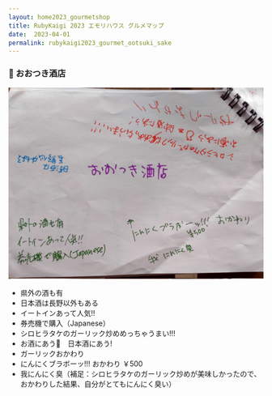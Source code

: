 ```yaml
---
layout: home2023_gourmetshop
title: RubyKaigi 2023 エモリハウス グルメマップ
date:  2023-04-01
permalink: rubykaigi2023_gourmet_ootsuki_sake
---
```

<div class="container">
  <h3 id="ootsuki_sake">🍶 おおつき酒店</h3>
  <div class="row">
    <div class="col-6">
      <img src="/assets/images/rubykaigi2023_gourmetmap/ootsuki_sake.jpg" class="hand-write">
    </div>
    <div class="col-6">
      <ul>
		<li>県外の酒も有</li>
		<li>日本酒は長野以外もある</li>
		<li>イートインあって人気!!</li>
		<li>券売機で購入（Japanese）</li>
		<li>シロヒラタケのガーリック炒めめっちゃうまい!!!</li>
		<li>お酒にあう🍶　日本酒にあう!</li>
		<li>ガーリックおかわり </li>
		<li>にんにくブラボーッ!!! おかわり ￥500</li>
		<li>我にんにく臭（補足：シロヒラタケのガーリック炒めが美味しかったので、おかわりした結果、自分がとてもにんにく臭い）</li>
      </ul>
    </div>
  </div>
</div>

